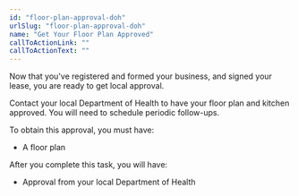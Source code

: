 ```yaml
---
id: "floor-plan-approval-doh"
urlSlug: "floor-plan-approval-doh"
name: "Get Your Floor Plan Approved"
callToActionLink: ""
callToActionText: ""
---
```


Now that you've registered and formed your business, and signed your lease, you are ready to get local approval. 

Contact your local Department of Health to have your floor plan and kitchen approved. You will need to schedule periodic follow-ups.

To obtain this approval, you must have:
- A floor plan

After you complete this task, you will have:
- Approval from your local Department of Health
